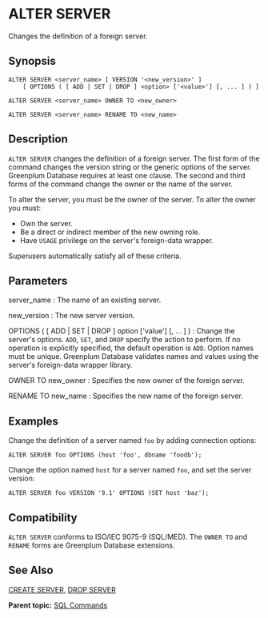 # ALTER SERVER 

Changes the definition of a foreign server.

## <a id="section2"></a>Synopsis 

``` {#sql_command_synopsis}
ALTER SERVER <server_name> [ VERSION '<new_version>' ]
    [ OPTIONS ( [ ADD | SET | DROP ] <option> ['<value>'] [, ... ] ) ]

ALTER SERVER <server_name> OWNER TO <new_owner>
                
ALTER SERVER <server_name> RENAME TO <new_name>
```

## <a id="section3"></a>Description 

`ALTER SERVER` changes the definition of a foreign server. The first form of the command changes the version string or the generic options of the server. Greenplum Database requires at least one clause. The second and third forms of the command change the owner or the name of the server.

To alter the server, you must be the owner of the server. To alter the owner you must:

-   Own the server.
-   Be a direct or indirect member of the new owning role.
-   Have `USAGE` privilege on the server's foreign-data wrapper.

Superusers automatically satisfy all of these criteria.

## <a id="section4"></a>Parameters 

server\_name
:   The name of an existing server.

new\_version
:   The new server version.

OPTIONS \( \[ ADD \| SET \| DROP \] option \['value'\] \[, ... \] \)
:   Change the server's options. `ADD`, `SET`, and `DROP` specify the action to perform. If no operation is explicitly specified, the default operation is `ADD`. Option names must be unique. Greenplum Database validates names and values using the server's foreign-data wrapper library.

OWNER TO new\_owner
:   Specifies the new owner of the foreign server.

RENAME TO new\_name
:   Specifies the new name of the foreign server.

## <a id="section6"></a>Examples 

Change the definition of a server named `foo` by adding connection options:

```
ALTER SERVER foo OPTIONS (host 'foo', dbname 'foodb');
```

Change the option named `host` for a server named `foo`, and set the server version:

```
ALTER SERVER foo VERSION '9.1' OPTIONS (SET host 'baz');
```

## <a id="section7"></a>Compatibility 

`ALTER SERVER` conforms to ISO/IEC 9075-9 \(SQL/MED\). The `OWNER TO` and `RENAME` forms are Greenplum Database extensions.

## <a id="section8"></a>See Also 

[CREATE SERVER](CREATE_SERVER.html), [DROP SERVER](DROP_SERVER.html)

**Parent topic:** [SQL Commands](../sql_commands/sql_ref.html)

